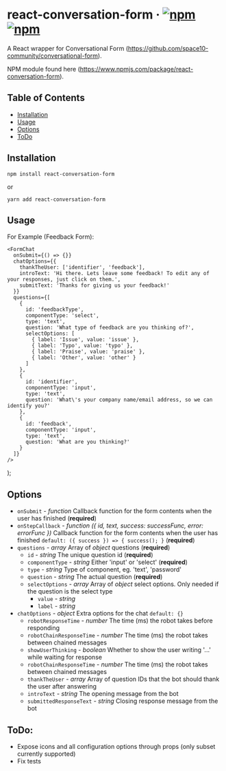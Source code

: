 # react-conversation-form &middot; <a href="http://google.com">[![npm](https://img.shields.io/npm/v/react-conversation-form.svg?style=flat-square)]()</a>   [![npm](https://img.shields.io/npm/dw/react-conversation-form.svg?style=flat-square)]()

A React wrapper for Conversational Form (https://github.com/space10-community/conversational-form).

NPM module found here (https://www.npmjs.com/package/react-conversation-form).

## Table of Contents

- [Installation](#installation)
- [Usage](#usage)
- [Options](#options)
- [ToDo](#todo)

## Installation

`npm install react-conversation-form`

or 

`yarn add react-conversation-form`

## Usage

For Example (Feedback Form):

    <FormChat
      onSubmit={() => {}}
      chatOptions={{
        thankTheUser: ['identifier', 'feedback'],
        introText: 'Hi there. Lets leave some feedback! To edit any of your responses, just click on them.',
        submitText: 'Thanks for giving us your feedback!'
      }}
      questions={[
        {
          id: 'feedbackType',
          componentType: 'select',
          type: 'text',
          question: 'What type of feedback are you thinking of?',
          selectOptions: [
            { label: 'Issue', value: 'issue' },
            { label: 'Typo', value: 'typo' },
            { label: 'Praise', value: 'praise' },
            { label: 'Other', value: 'other' }
          ]
        },
        {
          id: 'identifier',
          componentType: 'input',
          type: 'text',
          question: 'What\'s your company name/email address, so we can identify you?'
        },
        {
          id: 'feedback',
          componentType: 'input',
          type: 'text',
          question: 'What are you thinking?'
        }
      ]}
    />
  );
  
## Options

* `onSubmit` - *function* Callback function for the form contents when the user has finished (**required**)
* `onStepCallback` - *function ({ id, text, success: successFunc, error: errorFunc })* Callback function for the form contents when the user has finished `default: ({ success }) => { success(); }` (**required**)
* `questions` - *array* Array of *object* questions (**required**)
    * `id` - *string* The unique question id (**required**)
    * `componentType` - *string* Either 'input' or 'select' (**required**)
    * `type` - *string* Type of component, eg. 'text', 'password'
    * `question` - *string* The actual question (**required**)
    * `selectOptions` - *array* Array of *object* select options. Only needed if the question is the select type
        * `value` - *string*
        * `label` - *string*
* `chatOptions` - *object* Extra options for the chat `default: {}`
    * `robotResponseTime` - *number* The time (ms) the robot takes before responding
    * `robotChainResponseTime` - *number* The time (ms) the robot takes between chained messages
    * `showUserThinking` - *boolean* Whether to show the user writing '...' while waiting for response
    * `robotChainResponseTime` - *number* The time (ms) the robot takes between chained messages
    * `thankTheUser` - *array* Array of question IDs that the bot should thank the user after answering
    * `introText` - *string* The opening message from the bot
    * `submittedResponseText` - *string* Closing response message from the bot









## ToDo:

- Expose icons and all configuration options through props (only subset currently supported)
- Fix tests
